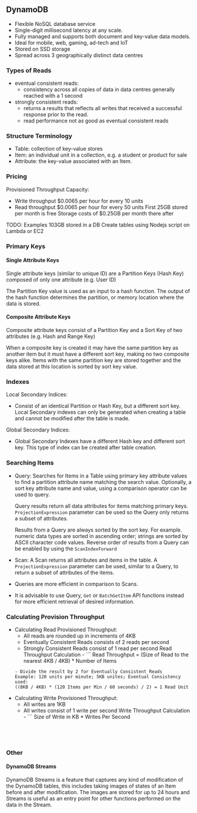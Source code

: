 ## DynamoDB

- Flexible NoSQL database service
- Single-digit millisecond latency at any scale.
- Fully managed and supports both document and key-value data models.
- Ideal for mobile, web, gaming, ad-tech and IoT
- Stored on SSD storage
- Spread across 3 geographically distinct data centres

### Types of Reads
- eventual consistent reads:
  + consistency across all copies of data in data centres generally reached with a 1 second
- strongly consistent reads:
  + returns a results that reflects all writes that received a successful response prior to the read.
  + read performance not as good as eventual consistent reads

### Structure Terminology
- Table: collection of key-value stores
- Item: an individual unit in a collection, e.g. a student or product for sale
- Attribute: the key-value associated with an Item.


### Pricing
Provisioned Throughput Capacity:
  - Write throughput $0.0065 per hour for every 10 units
  - Read throughput $0.0065 per hour for every 50 units
First 25GB stored per month is free
Storage costs of $0.25GB per month there after

TODO: Examples
103GB stored in a DB
Create tables using Nodejs script on Lambda or EC2

### Primary Keys

#### Single Attribute Keys
Single attribute keys (similar to unique ID) are a Partition Keys (Hash Key) composed of only one attribute (e.g. User ID)

The Partition Key value is used as an input to a hash function. The output of the hash function determines the partition, or memory location where the data is stored.

#### Composite Attribute Keys
Composite attribute keys consist of a Partition Key and a Sort Key of two attributes (e.g. Hash and Range Key)

When a composite key is created it may have the same partition key as another item but it must have a different sort key, making no two composite keys alike. Items with the same partition key are stored together and the data stored at this location is sorted by sort key value.

### Indexes
Local Secondary Indices:
- Consist of an identical Partition or Hash Key, but a different sort key. Local Secondary indexes can only be generated when creating a table and cannot be modified after the table is made.

Global Secondary Indices:
- Global Secondary Indexes have a different Hash key and different sort key. This type of index can be created after table creation.

### Searching Items
- Query:
  Searches for Items in a Table using primary key attribute values to find a partition attribute name matching the search value.
  Optionally, a sort key attribute name and value, using a comparison operator can be used to query.

  Query results return all data attributes for items matching primary keys. `ProjectionExpression` parameter can be used so the Query only returns a subset of attributes.

  Results from a Query are always sorted by the sort key. For example. numeric data types are sorted in ascending order; strings are sorted by ASCII character code values. Reverse order of results from a Query can be enabled by using the `ScanIndexForward`

- Scan:
  A Scan returns all attributes and items in the table. A `ProjectionExpression` parameter can be used, similar to a Query, to return a subset of attributes of the items.

- Queries are more efficient in comparison to Scans.
- It is advisable to use Query, `Get` or `BatchGetItem` API functions instead for more efficient retrieval of desired information.

### Calculating Provision Throughput

- Calculating Read Provisioned Throughput:
  - All reads are rounded up in increments of 4KB
  - Eventually Consistent Reads consists of 2 reads per second
  - Strongly Consistent Reads consist of 1 read per second
  Read Throughput Calculation - ```
  Read Throughput = (Size of Read to the nearest 4KB / 4KB) * Number of Items
  ```
  - Divide the result by 2 for Eventually Consistent Reads
  Example: 120 units per minute; 5KB unites; Eventual Consistency used:
  ((8KB / 4KB) * (120 Items per Min / 60 seconds) / 2) = 1 Read Unit

- Calculating Write Provisioned Throughput:
  - All writes are 1KB
  - All writes consist of 1 write per second
  Write Throughput Calculation - ```
  Size of Write in KB * Writes Per Second
  ```




### Other

#### DynamoDB Streams
DynamoDB Streams is a feature that captures any kind of modification of the DynamoDB tables, this includes taking images of states of an Item before and after modification. The images are stored for up to 24 hours and Streams is useful as an entry point for other functions performed on the data in the Stream.
